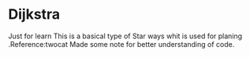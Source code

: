 # Dijkstra
Just for learn
This is a basical type of Star ways whit is used for planing .Reference:twocat
Made some note for better understanding of code.

